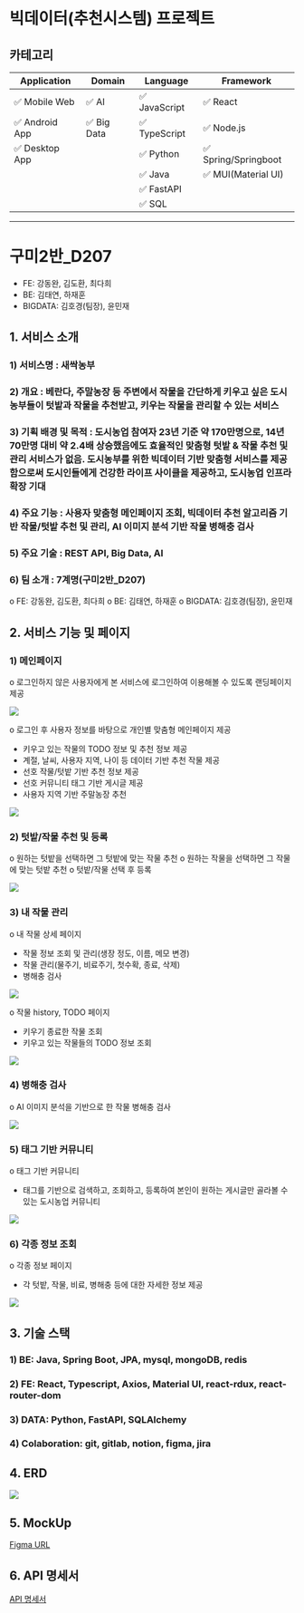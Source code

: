 # 빅데이터(추천시스템) 프로젝트

## 카테고리
| Application        | Domain              | Language      | Framework                 |
| -----------------  | ------------------  | ------------- | ------------------------- |
| ✅ Mobile Web     | ✅ AI               | ✅ JavaScript | ✅ React                 |
| ✅ Android App    | ✅ Big Data         | ✅ TypeScript | ✅ Node.js               |
| ✅ Desktop App    |                      | ✅ Python     | ✅ Spring/Springboot     |
|                   |                      | ✅ Java       | ✅ MUI(Material UI)      |
|                   |                      | ✅ FastAPI    |                           |
|                    |                     | ✅ SQL        |                           |
-----------------------------------------------------------------------------------------

# 구미2반_D207
 - FE: 강동완, 김도환, 최다희
 - BE: 김태연, 하재훈
 - BIGDATA: 김호경(팀장), 윤민재

## 1. 서비스 소개

 ### 1) 서비스명 : 새싹농부

 ### 2) 개요 : 베란다, 주말농장 등 주변에서 작물을 간단하게 키우고 싶은 도시농부들이 텃밭과 작물을 추천받고, 키우는 작물을 관리할 수 있는 서비스

 ### 3) 기획 배경 및 목적 : 도시농업 참여자 23년 기준 약 170만명으로, 14년 70만명 대비 약 2.4배 상승했음에도 효율적인 맞춤형 텃밭 & 작물 추천 및 관리 서비스가 없음. 도시농부를 위한 빅데이터 기반 맞춤형 서비스를 제공함으로써 도시인들에게 건강한 라이프 사이클을 제공하고, 도시농업 인프라 확장 기대

 ### 4) 주요 기능 : 사용자 맞춤형 메인페이지 조회, 빅데이터 추천 알고리즘 기반 작물/텃밭 추천 및 관리, AI 이미지 분석 기반 작물 병해충 검사

 ### 5) 주요 기술 : REST API, Big Data, AI

 ### 6) 팀 소개 : 7계명(구미2반_D207)
   o FE: 강동완, 김도환, 최다희
   o BE: 김태연, 하재훈
   o BIGDATA: 김호경(팀장), 윤민재

## 2. 서비스 기능 및 페이지

 ### 1) 메인페이지
  o 로그인하지 않은 사용자에게 본 서비스에 로그인하여 이용해볼 수 있도록 랜딩페이지 제공
  <div><img src="./imgs/랜딩페이지.gif"></div>

  o 로그인 후 사용자 정보를 바탕으로 개인별 맞춤형 메인페이지 제공
   - 키우고 있는 작물의 TODO 정보 및 추천 정보 제공
   - 계절, 날씨, 사용자 지역, 나이 등 데이터 기반 추천 작물 제공
   - 선호 작물/텃밭 기반 추천 정보 제공
   - 선호 커뮤니티 태그 기반 게시글 제공
   - 사용자 지역 기반 주말농장 추천
  <div><img src="./imgs/메인페이지.gif"></div>

 ### 2) 텃밭/작물 추천 및 등록
  o 원하는 텃밭을 선택하면 그 텃밭에 맞는 작물 추천
  o 원하는 작물을 선택하면 그 작물에 맞는 텃밭 추천
  o 텃밭/작물 선택 후 등록
 <div><img src="./imgs/텃밭작물-추천.gif"></div>

 ### 3) 내 작물 관리
  o 내 작물 상세 페이지
   - 작물 정보 조회 및 관리(생장 정도, 이름, 메모 변경)
   - 작물 관리(물주기, 비료주기, 첫수확, 종료, 삭제)
   - 병해충 검사
 <div><img src="./imgs/내작물조회.gif"></div>

  o 작물 history, TODO 페이지
   - 키우기 종료한 작물 조회
   - 키우고 있는 작물들의 TODO 정보 조회
 <div><img src="./imgs/history와todo.gif"></div>

 ### 4) 병해충 검사
  o AI 이미지 분석을 기반으로 한 작물 병해충 검사
 <div><img src="./imgs/병해충검사.gif"></div>

 ### 5) 태그 기반 커뮤니티
  o 태그 기반 커뮤니티
   - 태그를 기반으로 검색하고, 조회하고, 등록하여 본인이 원하는 게시글만 골라볼 수 있는 도시농업 커뮤니티
 <div><img src="./imgs/태그기반커뮤니티.gif"></div>

 ### 6) 각종 정보 조회
  o 각종 정보 페이지
   - 각 텃밭, 작물, 비료, 병해충 등에 대한 자세한 정보 제공
 <div><img src="./imgs/각종정보.gif"></div>

## 3. 기술 스택
 ### 1) BE: Java, Spring Boot, JPA, mysql, mongoDB, redis
 ### 2) FE: React, Typescript, Axios, Material UI, react-rdux, react-router-dom
 ### 3) DATA: Python, FastAPI, SQLAlchemy
 ### 4) Colaboration: git, gitlab, notion, figma, jira

## 4. ERD
<div><img src="./imgs/새싹농부-ERD.png"></div>

## 5. MockUp
[Figma URL](https://www.figma.com/design/33EeT0FspJR31S814mO0wM/SaeSSak?t=ZrNahah62sMMp6Mc-0)

## 6. API 명세서
[API 명세서](https://www.notion.so/API-ade2e6d555b04d38b29a67387f299494?pvs=4)

